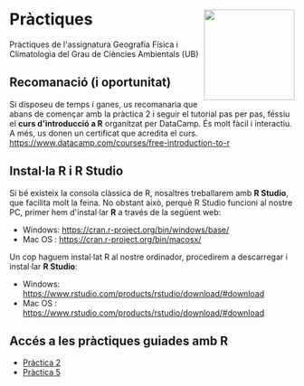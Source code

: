Pràctiques<img src="https://www.r-project.org/Rlogo.png" align="right"  height="160" />
=========================================================

Pràctiques de l'assignatura Geografia Física i Climatologia del Grau de Ciències Ambientals (UB)

Recomanació (i oportunitat)
----------
Si disposeu de temps i ganes, us recomanaria que abans de començar amb la pràctica 2 i seguir el tutorial pas per pas, féssiu el **curs d'introducció a R** organitzat per DataCamp. És molt fàcil i interactiu. A més, us donen un certificat que acredita el curs. https://www.datacamp.com/courses/free-introduction-to-r

Instal·la R i R Studio
----------
Si bé existeix la consola clàssica de R, nosaltres treballarem amb **R Studio**, que facilita molt la feina. No obstant això, perquè R Studio funcioni al nostre PC, primer hem d'instal·lar **R** a través de la següent web: 
- Windows: https://cran.r-project.org/bin/windows/base/
- Mac OS : https://cran.r-project.org/bin/macosx/

Un cop haguem instal·lat R al nostre ordinador, procedirem a descarregar i instal·lar **R Studio**:
- Windows: https://www.rstudio.com/products/rstudio/download/#download
- Mac OS : https://www.rstudio.com/products/rstudio/download/#download

Accés a les pràctiques guiades amb R
---------
- [Pràctica 2](https://github.com/lemuscanovas/Practiques/blob/master/P2.md)
- [Pràctica 5](https://github.com/lemuscanovas/Practiques/blob/master/P5.md)
